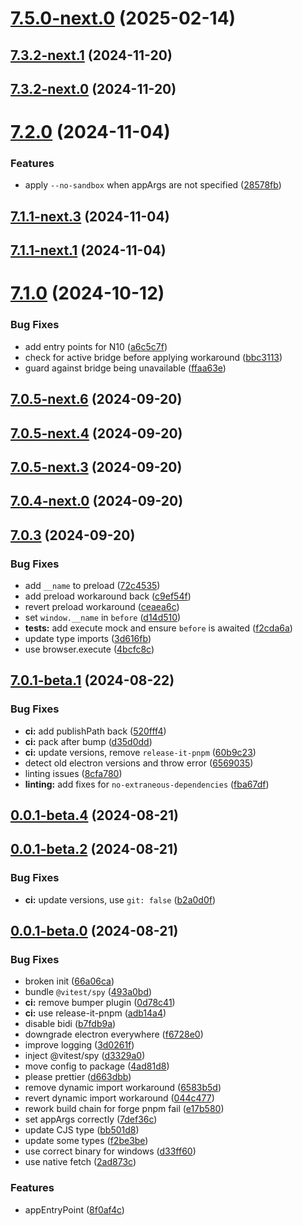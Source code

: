 # [7.5.0-next.0](https://github.com/webdriverio-community/wdio-electron-service/compare/v7.4.0-next.1...v7.5.0-next.0) (2025-02-14)

## [7.3.2-next.1](https://github.com/webdriverio-community/wdio-electron-service/compare/v7.3.2-next.0...v7.3.2-next.1) (2024-11-20)

## [7.3.2-next.0](https://github.com/webdriverio-community/wdio-electron-service/compare/v7.3.1...v7.3.2-next.0) (2024-11-20)

# [7.2.0](https://github.com/webdriverio-community/wdio-electron-service/compare/v7.1.1-next.7...v7.2.0) (2024-11-04)

### Features

- apply `--no-sandbox` when appArgs are not specified ([28578fb](https://github.com/webdriverio-community/wdio-electron-service/commit/28578fb655a6fb06ea99cfbbded624ed4b98b160))

## [7.1.1-next.3](https://github.com/webdriverio-community/wdio-electron-service/compare/v7.1.1-next.2...v7.1.1-next.3) (2024-11-04)

## [7.1.1-next.1](https://github.com/webdriverio-community/wdio-electron-service/compare/v7.1.1-next.0...v7.1.1-next.1) (2024-11-04)

# [7.1.0](https://github.com/webdriverio-community/wdio-electron-service/compare/v7.1.0-next.2...v7.1.0) (2024-10-12)

### Bug Fixes

- add entry points for N10 ([a6c5c7f](https://github.com/webdriverio-community/wdio-electron-service/commit/a6c5c7f279fea12c508fa7992c1eac5f1d4c0621))
- check for active bridge before applying workaround ([bbc3113](https://github.com/webdriverio-community/wdio-electron-service/commit/bbc3113af1f2bb9778b8f8ad0d61bab2fbfd5cde))
- guard against bridge being unavailable ([ffaa63e](https://github.com/webdriverio-community/wdio-electron-service/commit/ffaa63eca734cdf6df05faecfdb991be93c9e962))

## [7.0.5-next.6](https://github.com/webdriverio-community/wdio-electron-service/compare/v7.0.5-next.5...v7.0.5-next.6) (2024-09-20)

## [7.0.5-next.4](https://github.com/webdriverio-community/wdio-electron-service/compare/v7.0.5-next.3...v7.0.5-next.4) (2024-09-20)

## [7.0.5-next.3](https://github.com/webdriverio-community/wdio-electron-service/compare/v7.0.5-next.2...v7.0.5-next.3) (2024-09-20)

## [7.0.4-next.0](https://github.com/webdriverio-community/wdio-electron-service/compare/v7.0.3...v7.0.4-next.0) (2024-09-20)

## [7.0.3](https://github.com/webdriverio-community/wdio-electron-service/compare/v7.0.1...v7.0.3) (2024-09-20)

### Bug Fixes

- add `__name` to preload ([72c4535](https://github.com/webdriverio-community/wdio-electron-service/commit/72c4535ddcbc1da8cae83e1e9d53533d61ef84e6))
- add preload workaround back ([c9ef54f](https://github.com/webdriverio-community/wdio-electron-service/commit/c9ef54f0cd1e09e0a4a201e0d206ae0e0a2cc97e))
- revert preload workaround ([ceaea6c](https://github.com/webdriverio-community/wdio-electron-service/commit/ceaea6c0c0e6be1abb2a9c0e0e72b6dc4de3b24e))
- set `window.__name` in `before` ([d14d510](https://github.com/webdriverio-community/wdio-electron-service/commit/d14d510252e9fb22593744384508da90f3fb6353))
- **tests:** add execute mock and ensure `before` is awaited ([f2cda6a](https://github.com/webdriverio-community/wdio-electron-service/commit/f2cda6ae36f0e5e8a0be2b2c327b660a64f3ac2b))
- update type imports ([3d616fb](https://github.com/webdriverio-community/wdio-electron-service/commit/3d616fb44af9dbee29d0799e757ce7bec069daac))
- use browser.execute ([4bcfc8c](https://github.com/webdriverio-community/wdio-electron-service/commit/4bcfc8cfa0e96d83fe3c24d370794fe8534fe04a))

## [7.0.1-beta.1](https://github.com/webdriverio-community/wdio-electron-service/compare/v7.0.1-beta.0...v7.0.1-beta.1) (2024-08-22)

### Bug Fixes

- **ci:** add publishPath back ([520fff4](https://github.com/webdriverio-community/wdio-electron-service/commit/520fff40a36929686569801be30fff963b5b23db))
- **ci:** pack after bump ([d35d0dd](https://github.com/webdriverio-community/wdio-electron-service/commit/d35d0dda66f55fc261bd6f50120ab68dc3d800b3))
- **ci:** update versions, remove `release-it-pnpm` ([60b9c23](https://github.com/webdriverio-community/wdio-electron-service/commit/60b9c2360a0d929d263a6ebf547346bc574fe650))
- detect old electron versions and throw error ([6569035](https://github.com/webdriverio-community/wdio-electron-service/commit/6569035fce9ceb83bc68599b7d0c5eda6eff08a9))
- linting issues ([8cfa780](https://github.com/webdriverio-community/wdio-electron-service/commit/8cfa78016f2507a92f6c4cef6f853024bde62752))
- **linting:** add fixes for `no-extraneous-dependencies` ([fba67df](https://github.com/webdriverio-community/wdio-electron-service/commit/fba67df0c9de067beeae7b4d415a421b7f3f7c58))

## [0.0.1-beta.4](https://github.com/webdriverio-community/wdio-electron-service/compare/v0.0.1-beta.3...v0.0.1-beta.4) (2024-08-21)

## [0.0.1-beta.2](https://github.com/webdriverio-community/wdio-electron-service/compare/v0.0.1-beta.1...v0.0.1-beta.2) (2024-08-21)

### Bug Fixes

- **ci:** update versions, use `git: false` ([b2a0d0f](https://github.com/webdriverio-community/wdio-electron-service/commit/b2a0d0f949833328853043040d7ff13539573e0e))

## [0.0.1-beta.0](https://github.com/webdriverio-community/wdio-electron-service/compare/e17b580b90e5005c9d2948fa360f3b1041ee5757...v0.0.1-beta.0) (2024-08-21)

### Bug Fixes

- broken init ([66a06ca](https://github.com/webdriverio-community/wdio-electron-service/commit/66a06ca6575f886e4f13940d5b6cc633e76f8f3e))
- bundle `@vitest/spy` ([493a0bd](https://github.com/webdriverio-community/wdio-electron-service/commit/493a0bdb521be3e189f782aa3d45e25ea3e9b93d))
- **ci:** remove bumper plugin ([0d78c41](https://github.com/webdriverio-community/wdio-electron-service/commit/0d78c4161fa6c27d6e16dc5c1c81619f79711fb7))
- **ci:** use release-it-pnpm ([adb14a4](https://github.com/webdriverio-community/wdio-electron-service/commit/adb14a4615da352a58247ad6a8105c8218512267))
- disable bidi ([b7fdb9a](https://github.com/webdriverio-community/wdio-electron-service/commit/b7fdb9ab19263830b8efb30731be4388727cf8c4))
- downgrade electron everywhere ([f6728e0](https://github.com/webdriverio-community/wdio-electron-service/commit/f6728e0b1ba3f4cc0a59d501bf753d7a582ed194))
- improve logging ([3d0261f](https://github.com/webdriverio-community/wdio-electron-service/commit/3d0261fd983296675bb3f0f03a6c63c33d02ce89))
- inject @vitest/spy ([d3329a0](https://github.com/webdriverio-community/wdio-electron-service/commit/d3329a09a660393db9f9b6413c796ac8acd754d2))
- move config to package ([4ad81d8](https://github.com/webdriverio-community/wdio-electron-service/commit/4ad81d8aaec304b2cd972fd9e959f0b826e8dd92))
- please prettier ([d663dbb](https://github.com/webdriverio-community/wdio-electron-service/commit/d663dbbded8a997e02d71abf498e74e6afde0e57))
- remove dynamic import workaround ([6583b5d](https://github.com/webdriverio-community/wdio-electron-service/commit/6583b5d13ed9d1be1667632fa3606b1c2d31f5a8))
- revert dynamic import workaround ([044c477](https://github.com/webdriverio-community/wdio-electron-service/commit/044c477eaf518e46d34394231c37c60308e1dc93))
- rework build chain for forge pnpm fail ([e17b580](https://github.com/webdriverio-community/wdio-electron-service/commit/e17b580b90e5005c9d2948fa360f3b1041ee5757))
- set appArgs correctly ([7def36c](https://github.com/webdriverio-community/wdio-electron-service/commit/7def36c922dd288822c70ea76e50fc9b00dbb2a9))
- update CJS type ([bb501d8](https://github.com/webdriverio-community/wdio-electron-service/commit/bb501d875ca95a301a33041183370913d4b8a132))
- update some types ([f2be3be](https://github.com/webdriverio-community/wdio-electron-service/commit/f2be3be53ca9bc23c1587e063e00e5291852e491))
- use correct binary for windows ([d33ff60](https://github.com/webdriverio-community/wdio-electron-service/commit/d33ff60bee11a2c499d0f06e80d7c07299890725))
- use native fetch ([2ad873c](https://github.com/webdriverio-community/wdio-electron-service/commit/2ad873c3937327cc039ac218e92c2b41df453515))

### Features

- appEntryPoint ([8f0af4c](https://github.com/webdriverio-community/wdio-electron-service/commit/8f0af4cfed50d88ce6b0acc0a6ad59d086153e46))
